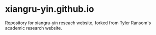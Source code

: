 # xiangru-yin.github.io
Repository for xiangru-yin reseach website, forked from Tyler Ransom's academic research website.
